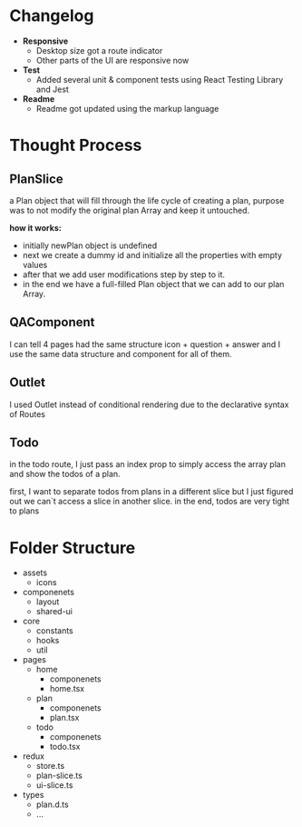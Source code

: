 # **Changelog**

- **Responsive**
  - Desktop size got a route indicator
  - Other parts of the UI are responsive now
- **Test**
  - Added several unit & component tests using React Testing Library and Jest
- **Readme**
  - Readme got updated using the markup language

# **Thought Process**

## **PlanSlice**

a Plan object that will fill through the life cycle of creating a plan, purpose was to not modify the original plan Array and keep it untouched.

**how it works:**

- initially newPlan object is undefined
- next we create a dummy id and initialize all the properties with empty values
- after that we add user modifications step by step to it.
- in the end we have a full-filled Plan object that we can add to our plan Array.

## **QAComponent**

I can tell 4 pages had the same structure
icon + question + answer and I use the same data structure and component for all of them.

## **Outlet**

I used Outlet instead of conditional rendering due to the declarative syntax of Routes

## **Todo**

in the todo route, I just pass an index prop
to simply access the array plan and show the todos of a plan.

first, I want to separate todos from plans
in a different slice but I just figured out we can`t access a slice in another slice.
in the end, todos are very tight to plans

# **Folder Structure**

- assets
  - icons
- componenets
  - layout
  - shared-ui
- core
  - constants
  - hooks
  - util
- pages
  - home
    - componenets
    - home.tsx
  - plan
    - componenets
    - plan.tsx
  - todo
    - componenets
    - todo.tsx
- redux
  - store.ts
  - plan-slice.ts
  - ui-slice.ts
- types
  - plan.d.ts
  - ...
